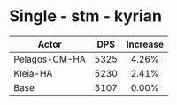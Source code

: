 # Single - stm - kyrian
| Actor | DPS | Increase |
|---|:---:|:---:|
|Pelagos-CM-HA|5325|4.26%|
|Kleia-HA|5230|2.41%|
|Base|5107|0.00%|
